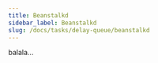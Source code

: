 ```yaml
---
title: Beanstalkd
sidebar_label: Beanstalkd
slug: /docs/tasks/delay-queue/beanstalkd
---
```

balala...